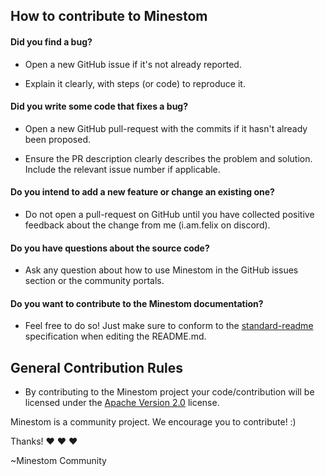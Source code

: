 ## How to contribute to Minestom
#### **Did you find a bug?**
* Open a new GitHub issue if it's not already reported.

* Explain it clearly, with steps (or code) to reproduce it. 

#### **Did you write some code that fixes a bug?**
* Open a new GitHub pull-request with the commits if it hasn't already been proposed.

* Ensure the PR description clearly describes the problem and solution. Include the relevant issue number if applicable.

#### **Do you intend to add a new feature or change an existing one?**
* Do not open a pull-request on GitHub until you have collected positive feedback about the change from me (i.am.felix on discord).

#### **Do you have questions about the source code?**
* Ask any question about how to use Minestom in the GitHub issues section or the community portals.

#### **Do you want to contribute to the Minestom documentation?**
* Feel free to do so! Just make sure to conform to the [standard-readme](https://github.com/RichardLitt/standard-readme) specification when editing the README.md.

## General Contribution Rules
* By contributing to the Minestom project your code/contribution will be licensed under the [Apache Version 2.0](../LICENSE) license.

Minestom is a community project. We encourage you to contribute! :)

Thanks! :heart: :heart: :heart:

~Minestom Community